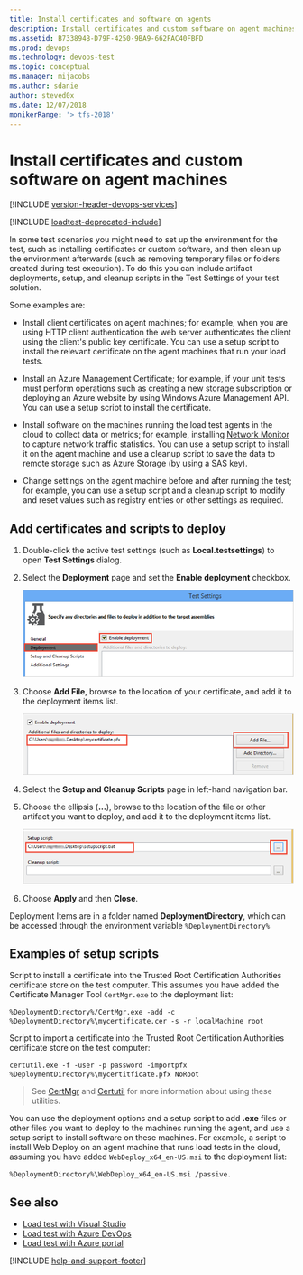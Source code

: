 ```yaml
---
title: Install certificates and software on agents
description: Install certificates and custom software on agent machines with Azure DevOps
ms.assetid: B733894B-D79F-4250-9BA9-662FAC40FBFD
ms.prod: devops
ms.technology: devops-test
ms.topic: conceptual
ms.manager: mijacobs
ms.author: sdanie
author: steved0x
ms.date: 12/07/2018
monikerRange: '> tfs-2018'
---
```


# Install certificates and custom software on agent machines

[!INCLUDE [version-header-devops-services](../_shared/version-header-devops-services.md)] 

[!INCLUDE [loadtest-deprecated-include](../_shared/loadtest-deprecated-include.md)]

In some test scenarios you might need to set up the environment for the test, such as installing certificates
or custom software, and then clean up the environment afterwards (such as removing temporary files or folders created during test execution).
To do this you can include artifact deployments, setup, and cleanup scripts in the Test Settings of your test solution.

Some examples are:

* Install client certificates on agent machines; for example, when you are using HTTP client authentication the web server authenticates the
  client using the client's public key certificate. You can use a setup script to install the relevant certificate on the agent
  machines that run your load tests.

* Install an Azure Management Certificate; for example, if your unit tests must perform operations such as
  creating a new storage subscription or deploying an Azure website by using Windows Azure Management API. You can use a setup script to
  install the certificate.

* Install software on the machines running the load test agents in the cloud to collect data or metrics;
  for example, installing [Network Monitor](https://blogs.technet.com/b/netmon/) to capture network traffic statistics. 
  You can use a setup script to install it on the agent machine and use a cleanup script to save the data to remote storage
  such as Azure Storage (by using a SAS key).

* Change settings on the agent machine before and after running the test; for example, you can use a setup script and a cleanup
  script to modify and reset values such as registry entries or other settings as required.

## Add certificates and scripts to deploy

1. Double-click the active test settings (such as **Local.testsettings**) to open **Test Settings** dialog.

1. Select the **Deployment** page and set the **Enable deployment** checkbox.

   ![Enable deployment of artifacts](media/install-certs-and-software/enable-deloyment.png)

1. Choose **Add File**, browse to the location of your certificate, and add it to the deployment items list.

   ![Add certificate to deploy](media/install-certs-and-software/add-certificate.png)

1. Select the **Setup and Cleanup Scripts** page in left-hand navigation bar.

1. Choose the ellipsis (**...**), browse to the location of the file or other artifact you want to deploy, and add it to the deployment items list.

   ![Add script to deploy](media/install-certs-and-software/add-script.png)

1. Choose **Apply** and then **Close**.

Deployment Items are in a folder named **DeploymentDirectory**, which can be accessed through the environment variable `%DeploymentDirectory%`

## Examples of setup scripts

Script to install a certificate into the Trusted Root Certification Authorities certificate store on the test computer. 
This assumes you have added the Certificate Manager Tool `CertMgr.exe` to the deployment list:  

``` command
%DeploymentDirectory%/CertMgr.exe -add -c %DeploymentDirectory%\mycertificate.cer -s -r localMachine root
```

Script to import a certificate into the Trusted Root Certification Authorities certificate store on the test computer:

``` command
certutil.exe -f -user -p password -importpfx %DeploymentDirectory%\mycertitficate.pfx NoRoot
```

> See [CertMgr](/dotnet/framework/tools/certmgr-exe-certificate-manager-tool)
  and [Certutil](/windows-server/administration/windows-commands/certutil)
  for more information about using these utilities.

You can use the deployment options and a setup script to add **.exe** files or other files you want to deploy to the machines running the agent,
and use a setup script to install software on these machines. For example, a script to install Web Deploy on an agent machine that runs load tests
in the cloud, assuming you have added `WebDeploy_x64_en-US.msi` to the deployment list:

``` command
%DeploymentDirectory%\WebDeploy_x64_en-US.msi /passive.
```

## See also

* [Load test with Visual Studio](getting-started-with-performance-testing.md)
* [Load test with Azure DevOps](get-started-simple-cloud-load-test.md) 
* [Load test with Azure portal](app-service-web-app-performance-test.md) 

[!INCLUDE [help-and-support-footer](../_shared/help-and-support-footer.md)] 
